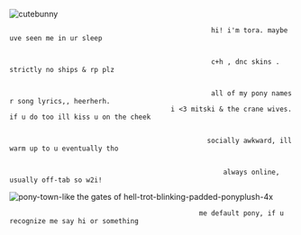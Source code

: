 
![cutebunny](https://github.com/vvkixv/open-your-heart/assets/164071327/bdf336b7-7a62-435c-bb94-211e5693c193)

                                                      hi! i'm tora. maybe uve seen me in ur sleep


                                                      c+h , dnc skins . strictly no ships & rp plz
 

                                                      all of my pony names r song lyrics,, heerherh. 
                                            i <3 mitski & the crane wives. if u do too ill kiss u on the cheek


                                                     socially awkward, ill warm up to u eventually tho 


                                                         always online, usually off-tab so w2i!


![pony-town-like the gates of hell-trot-blinking-padded-ponyplush-4x](https://github.com/vvkixv/open-your-heart/assets/164071327/77f5e1e5-2bb9-41ae-abdd-06ed54f27a3a)


                                                   me default pony, if u recognize me say hi or something
